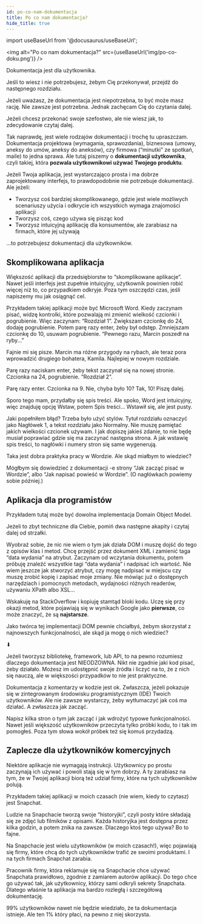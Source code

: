 ```yaml
---
id: po-co-nam-dokumentacja
title: Po co nam dokumentacja?
hide_title: true
---
```


import useBaseUrl from '@docusaurus/useBaseUrl';

<img alt="Po co nam dokumentacja?" src={useBaseUrl('img/po-co-doku.png')} />

Dokumentacja jest dla użytkownika.

Jeśli to wiesz i nie potrzebujesz, żebym Cię przekonywał, przejdź do następnego
rozdziału.

Jeżeli uważasz, że dokumentacja jest niepotrzebna, to być może masz rację. Nie
zawsze jest potrzebna. Jednak zachęcam Cię do czytania dalej.

Jeżeli chcesz przekonać swoje szefostwo, ale nie wiesz jak, to zdecydowanie
czytaj dalej.

Tak naprawdę, jest wiele rodzajów dokumentacji i trochę tu upraszczam.
Dokumentacja projektowa (wymagania, sprawozdania), biznesowa (umowy, aneksy do
umów, aneksy do aneksów), czy firmowa (“minutki” ze spotkań, maile) to jedna
sprawa. Ale tutaj piszemy o **dokumentacji użytkownika**, czyli takiej, która
**pozwala użytkownikowi używać Twojego produktu**.

Jeżeli Twoja aplikacja, jest wystarczająco prosta i ma dobrze zaprojektowany
interfejs, to prawdopodobnie nie potrzebuje dokumentacji. Ale jeżeli:

-   Tworzysz coś bardziej skomplikowanego, gdzie jest wiele możliwych
    scenariuszy użycia i odkrycie ich wszystkich wymaga znajomości aplikacji
-   Tworzysz coś, czego używa się pisząc kod
-   Tworzysz intuicyjną aplikację dla konsumentów, ale zarabiasz na firmach,
    które jej używają

...to potrzebujesz dokumentacji dla użytkowników.

## Skomplikowana aplikacja

Większość aplikacji dla przedsiębiorstw to “skomplikowane aplikacje”. Nawet
jeśli interfejs jest zupełnie intuicyjny, użytkownik powinien robić więcej niż
to, co przypadkiem odkryje. Poza tym oszczędzi czas, jeśli napiszemy mu jak
osiągnąć cel.

Przykładem takiej aplikacji może być Microsoft Word. Kiedy zaczynam pisać, widzę
kontrolki, które pozwalają mi zmienić wielkość czcionki i pogrubienie. Więc
zaczynam: “Rozdział 1”. Zwiększam czcionkę do 24, dodaję pogrubienie. Potem parę
razy enter, żeby był odstęp. Zmniejszam czcionkę do 10, usuwam pogrubienie.
“Pewnego razu, Marcin poszedł na ryby...”

Fajnie mi się pisze. Marcin ma różne przygody na rybach, ale teraz pora
wprowadzić drugiego bohatera, Kamila. Najlepiej w nowym rozdziale.

Parę razy naciskam enter, żeby tekst zaczynał się na nowej stronie. Czcionka na
24, pogrubienie. “Rozdział 2”.

Parę razy enter. Czcionka na 9. Nie, chyba było 10? Tak, 10! Piszę dalej.

Sporo tego mam, przydałby się spis treści. Ale spoko, Word jest intuicyjny, więc
znajduję opcję Wstaw, potem Spis treści... Wstawił się, ale jest pusty.

Jaki popełniłem błąd? Trzeba było użyć stylów. Tytuł rozdziału oznaczyć jako
Nagłówek 1, a tekst rozdziału jako Normalny. Nie muszę pamiętać jakich wielkości
czcionek używam. I jak dopiszę jakieś zdanie, to nie będę musiał poprawiać gdzie
się ma zaczynać następna strona. A jak wstawię spis treści, to nagłówki i numery
stron się same wygenerują.

Taka jest dobra praktyka pracy w Wordzie. Ale skąd miałbym to wiedzieć?

Mógłbym się dowiedzieć z dokumentacji -e strony “Jak zacząć pisać w Wordzie”,
albo “Jak napisać powieść w Wordzie”. (O nagłówkach powiemy sobie później.)

## Aplikacja dla programistów

Przykładem tutaj może być dowolna implementacja Domain Object Model.

Jeżeli to zbyt techniczne dla Ciebie, pomiń dwa następne akapity i czytaj dalej
od strzałki.

Wyobraź sobie, że nic nie wiem o tym jak działa DOM i muszę dojść do tego z
opisów klas i metod. Chcę przejść przez dokument XML i zamienić taga “data
wydania” na atrybut. Zaczynam od wczytania dokumentu, potem próbuję znaleźć
wszystkie tagi “data wydania” i nadpisać ich wartość. Nie wiem jeszcze jak
stworzyć atrybut, czy mogę nadpisać w miejscu czy muszę zrobić kopię i zapisać
moje zmiany. Nie mówiąc już o dostępnych narzędziach i pomocnych metodach,
wydajności różnych readerów, używaniu XPath albo XSL...

Wskakuję na StackOverflow i kopiuję stamtąd bloki kodu. Uczę się przy okazji
metod, które pojawiają się w wynikach Google jako **pierwsze**, co może znaczyć,
że są **najstarsze**.

Jako twórca tej implementacji DOM pewnie chciałbyś, żebym skorzystał z
najnowszych funkcjonalności, ale skąd ja mogę o nich wiedzieć?

⬇

Jeżeli tworzysz bibliotekę, framework, lub API, to na pewno rozumiesz dlaczego
dokumentacja jest NIEODZOWNA. Nikt nie zgadnie jaki kod pisać, żeby działało.
Możesz im udostępnić swoje źródła i liczyć na to, że z nich się nauczą, ale w
większości przypadków to nie jest praktyczne.

Dokumentacja z komentarzy w kodzie jest ok. Zwłaszcza, jeżeli pokazuje się w
zintegrowanym środowisku programistycznym (IDE) Twoich użytkowników. Ale nie
zawsze wystarczy, żeby wytłumaczyć jak coś ma działać. A zwłaszcza jak zacząć.

Napisz kilka stron o tym jak zacząć i jak wdrożyć typowe funkcjonalności. Nawet
jeśli większość użytkowników przeczyta tylko próbki kodu, to i tak im pomogłeś.
Poza tym słowa wokół próbek też się komuś przydadzą.

## Zaplecze dla użytkowników komercyjnych

Niektóre aplikacje nie wymagają instrukcji. Użytkownicy po prostu zaczynają ich
używać i powoli stają się w tym dobrzy. A ty zarabiasz na tym, że w Twojej
aplikacji biorą też udział firmy, które na tych użytkowników polują.

Przykładem takiej aplikacji w moich czasach (nie wiem, kiedy to czytasz) jest
Snapchat.

Ludzie na Snapchacie tworzą swoje “historyjki”, czyli posty które składają się
ze zdjęć lub filmików z opisami. Każda historyjka jest dostępna przez kilka
godzin, a potem znika na zawsze. Dlaczego ktoś tego używa? Bo to fajne.

Na Snapchacie jest wielu użytkowników (w moich czasach!), więc pojawiają się
firmy, które chcą do tych użytkowników trafić ze swoimi produktami. I na tych
firmach Snapchat zarabia.

Pracownik firmy, która reklamuje się na Snapchacie chce używać Snapchata
prawidłowo, zgodnie z zamiarem autorów aplikacji. Do tego chce go używać tak,
jak użytkownicy, którzy sami odkryli sekrety Snapchata. Dlatego właśnie ta
aplikacja ma bardzo rozległą i szczegółową dokumentację.

99% użytkowników nawet nie będzie wiedziało, że ta dokumentacja istnieje. Ale
ten 1% który płaci, na pewno z niej skorzysta.
